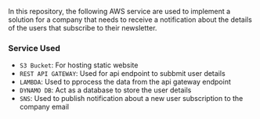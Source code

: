 In this repository, the following AWS service are used to implement a solution for a company that needs to receive a notification about the details of the users that subscribe to their newsletter.

### Service Used
* `S3 Bucket`: For hosting static website
* `REST API GATEWAY`: Used for api endpoint to subbmit user details
* `LAMBDA`: Used to pprocess the data from the api gateway endpoint
* `DYNAMO DB`: Act as a database to store the user details
* `SNS`: Used to publish notification about a new user subscription to the company email 
